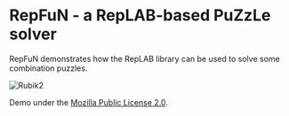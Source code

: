 # RepFuN - a RepLAB-based PuZzLe solver

RepFuN demonstrates how the RepLAB library can be used to solve some combination puzzles.

![Rubik2](https://live.staticflickr.com/65535/51332785485_d88b8822c8_o_d.gif "Olympic Rings")

Demo under the [Mozilla Public License 2.0](https://github.com/replab/repfun/blob/master/LICENSE).

